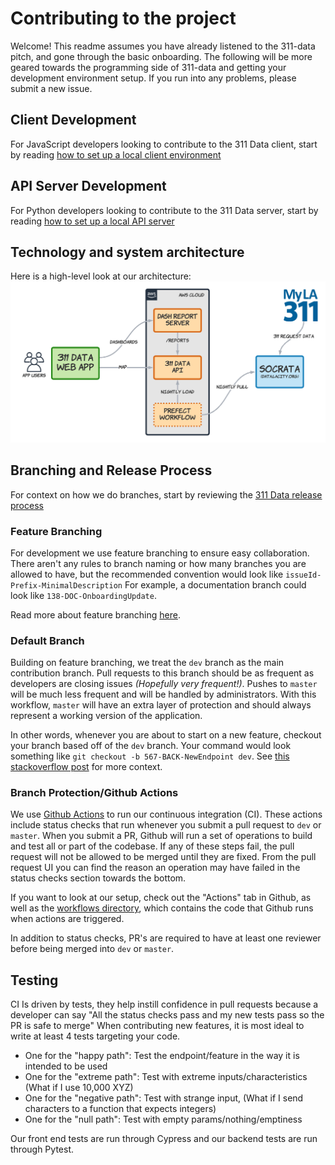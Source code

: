 # Contributing to the project

Welcome! This readme assumes you have already listened to the 311-data pitch, and gone through the basic onboarding. The following will be more geared towards the programming side of 311-data and getting your development environment setup. If you run into any problems, please submit a new issue.

## Client Development

For JavaScript developers looking to contribute to the 311 Data client, start by reading [how to set up a local client environment](../client/README.md)

## API Server Development

For Python developers looking to contribute to the 311 Data server, start by reading [how to set up a local API server](./server_setup.md)

## Technology and system architecture

Here is a high-level look at our architecture:
![System diagram](images/data-arch.png)

## Branching and Release Process

For context on how we do branches, start by reviewing the [311 Data release process](./upgrades.md)

### Feature Branching

For development we use feature branching to ensure easy collaboration. There aren't any rules to branch naming or how many branches you are allowed to have, but the recommended convention would look like `issueId-Prefix-MinimalDescription`
For example, a documentation branch could look like `138-DOC-OnboardingUpdate`.

Read more about feature branching [here](https://www.atlassian.com/git/tutorials/comparing-workflows/feature-branch-workflow).

### Default Branch

Building on feature branching, we treat the `dev` branch as the main contribution branch. Pull requests to this branch should be as frequent as developers are closing issues *(Hopefully very frequent!)*. Pushes to `master` will be much less frequent and will be handled by administrators. With this workflow, `master` will have an extra layer of protection and should always represent a working version of the application.

In other words, whenever you are about to start on a new feature, checkout your branch based off of the `dev` branch. Your command would look something like `git checkout -b 567-BACK-NewEndpoint dev`. See [this stackoverflow post](https://stackoverflow.com/questions/4470523/create-a-branch-in-git-from-another-branch) for more context.

### Branch Protection/Github Actions

We use [Github Actions](https://github.com/features/actions) to run our continuous integration (CI). These actions include status checks that run whenever you submit a pull request to `dev` or `master`. When you submit a PR, Github will run a set of operations to build and test all or part of the codebase. If any of these steps fail, the pull request will not be allowed to be merged until they are fixed. From the pull request UI you can find the reason an operation may have failed in the status checks section towards the bottom.

If you want to look at our setup, check out the "Actions" tab in Github, as well as the [workflows directory](https://github.com/hackforla/311-data/tree/master/.github/workflows), which contains the code that Github runs when actions are triggered.

In addition to status checks, PR's are required to have at least one reviewer before being merged into `dev` or `master`.

## Testing

CI Is driven by tests, they help instill confidence in pull requests because a developer can say "All the status checks pass and my new tests pass so the PR is safe to merge" When contributing new features, it is most ideal to write at least 4 tests targeting your code.

- One for the "happy path": Test the endpoint/feature in the way it is intended to be used
- One for the "extreme path": Test with extreme inputs/characteristics (What if I use 10,000 XYZ)
- One for the "negative path": Test with strange input, (What if I send characters to a function that expects integers)
- One for the "null path": Test with empty params/nothing/emptiness

Our front end tests are run through Cypress and our backend tests are run through Pytest.
